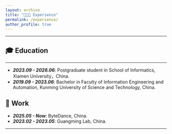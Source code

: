 ```yaml
---
layout: archive
title: "👨🏻‍💻 Experience"
permalink: /experience/
author_profile: true
---
```

<hr>

## 🎓 Education
<hr>
<ul>
    <li>
        <strong><i>2023.09 - 2026.06</i></strong>: Postgraduate student in School of Informatics, Xiamen University，China.
    </li>
    <li>
        <strong><i>2019.09 - 2023.06</i></strong>: Bachelor in Faculty of Information Engineering and Automation, Kunming University of Science and Technology, China.
    </li>
</ul>

 


## 💼 Work
<ul>
    <li>
        <strong><i>2025.05 - Now</i></strong>: ByteDance, China.
    </li>
        <li>
        <strong><i>2023.02 - 2023.05</i></strong>: Guangming Lab, China.
    </li>
</ul>
<hr>
